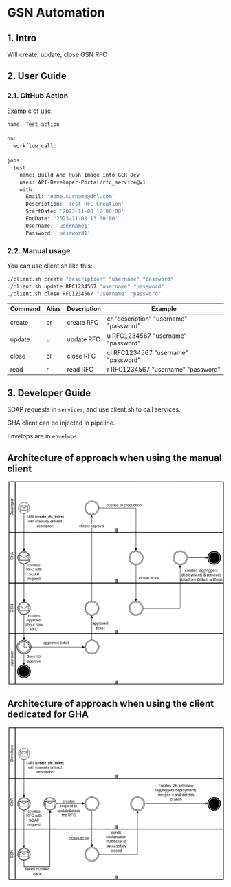 # GSN Automation

## 1. Intro

Will create, update, close GSN RFC

## 2. User Guide

### 2.1. GitHub Action

Example of use:

```bash
name: Test action

on:
  workflow_call:

jobs:
  test:
    name: Build And Push Image into GCR Dev
    uses: API-Developer-Portal/rfc_service@v1
    with:
      Email: 'name.surname@dhl.com'
      Description: 'Test RFC Creation'
      StartDate: '2023-11-08 12:00:00'
      EndDate: '2023-11-08 13:00:00'
      Username: 'username1'
      Password: 'password1'
```

### 2.2. Manual usage
 
You can use client.sh like this:

```bash
./client.sh create "description" "username" "password"
./client.sh update RFC1234567 "username" "password"
./client.sh close RFC1234567 "username" "password"
```

| Command | Alias | Description | Example                                |
|---------|-------|-------------|----------------------------------------|
| create  | cr    | create RFC  | cr "description" "username" "password" |
| update  | u     | update RFC  | u RFC1234567 "username" "password"     |
| close   | cl    | close  RFC  | cl RFC1234567 "username" "password"    |
| read    | r     | read   RFC  | r  RFC1234567 "username" "password"    |

## 3. Developer Guide

SOAP requests in ```services```, and use client.sh to call services.


GHA client can be injected in pipeline.


Envelops are in ```envelops```.

## Architecture of approach when using the manual client

![Architecture](styles/rfcautomated.png)

## Architecture of approach when using the client dedicated for GHA

![Architecture](styles/rfcautomatedGHA.drawio.png)